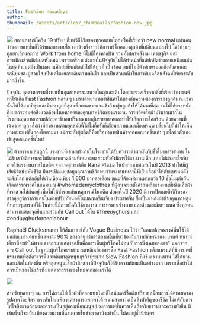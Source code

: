```yaml
---
title: Fashion nowadays
author: 
thumbnail: /assets/articles/_thumbnails/fashion-now.jpg
---
```


![](/assets/articles/Fashion-nowadays/media/image1.jpeg)
 สถานการณ์โควิด 19
ปรับเปลี่ยนวิถีชีวิตของทุกคนบนโลกหรือที่เรียกว่า new normal
แน่นอนว่าวงการแฟชั่นก็ได้รับผลกระทบในวงกว้างทั้งจากวิถีการบริโภคของลูกค้าที่เปลี่ยนแปลงไป
โชว์ต่าง ๆ ถูกยกเลิกและการ Work from home ที่ไม่มีใครคาดฝัน
รวมทั้งสภาพสังคม เศรษฐกิจ และการเมืองล้วนมีส่งผลทั้งหมด
เพราะเครื่องแต่งกายในปัจจุบันไม่ได้ทำหน้าที่แค่ปกปิดร่างกายเหมือนเช่นในยุคหิน
แต่ยังเป็นผลงานศิลปะที่พกติดตัวไปได้ทุกที่
เป็นข้อความที่ไม่มีตัวอักษรบอกถึงตัวตนและรสนิยมของผู้สวมใส่
เป็นเครื่องยกระดับความมั่นใจ
และเป็นส่วนหนึ่งในการขับเคลื่อนสังคมให้ยกระดับมากยิ่งขึ้น

ปัจจุบัน
อุตสาหกรรมสิ่งทอเป็นอุตสาหกรรมขนาดใหญ่และเติบโตอย่างรวดเร็วจากสิ่งที่เรียกว่าเทรนด์
ทำให้เกิด Fast Fashion หลาย ๆ
แบรนด์พยายามทำสินค้าให้ตรงกับความต้องการของลูกค้า ณ
เวลานั้นให้ได้มากที่สุดและมีราคาถูกที่สุด
เพื่อยอดขายและเข้าถึงกลุ่มลูกค้าให้ได้มากที่สุด
จนไม่ได้ตระหนักถึงผลกระทบต่อสิ่งแวดล้อมในอนาคตและคุณภาพชีวิตของแรงงาน
การผลิตเสื้อผ้าปริมาณมากในโรงงานอุตสาหกรรมปล่อยคาร์บอนปริมาณมากสู่บรรยากาศและทำให้เกิดภาวะโลกร้อน
ด้วยความที่เน้นราคาถูก
เสื้อผ้าที่สวยงามตามยุคสมัยนี้ใส่ไม่กี่ครั้งก็เสื่อมสภาพและเมื่อเทรนด์เปลี่ยนไปก็ทำให้เห็นภาพขยะแฟชั่นกองโตตามมา
แม้กระทั่งผู้ผลิตก็ทิ้งหรือทำลายสินค้าจากคอลเลคชั่นเก่า ๆ
เพื่อนำตัวเองเข้าสู่คอลเลคชั่นใหม่

![](/assets/articles/Fashion-nowadays/media/image2.jpeg)
ด้วยราคาแสนถูกนี้
แรงงานที่เข้ามาทำงานในโรงงานได้รับค่าแรงต่ำผกผันกับชั่วโมงการทำงาน
ไม่ได้รับสวัสดิการและไม่มีสภาพแวดล้อมที่เหมาะสม
รวมทั้งยังมีการใช้แรงงานเด็ก แทบไม่ต่างอะไรกับการใช้แรงงานทาสในอดีต
จากเหตุการณ์ตึก Rana Plaza ในบังกลาเทศถล่มในปี 2013
ทำให้มีผู้เสียชีวิตนับพันชีวิต
มีการเปิดเผยข้อมูลคุณภาพชีวิตพบว่าแรงงานเหล่านี้ที่เย็บเสื้อผ้าให้กับแบรนด์ดังระดับโลก
แต่กลับได้เงินเดือนเพียง 1,600 บาทต่อเดือน ขณะที่ต้องทำงานมากกว่า 10
ชั่วโมงต่อวัน เกิดการรณรงค์ในแคมเปญ #whomademyclothes
ที่ผู้คนจะมาตั้งคำถามถึงแรงงานที่ผลิตเสื้อผ้าที่เราสวมใส่กันอยู่
เพื่อไม่ให้ซ้ำรอยกับเหตุการณ์ในอดีต ต่อมาในปี 2020
มีการเปิดเผยถึงชีวิตของชาวอุยกูร์กว่าล้านคนในค่ายปรับทัศนคติในมณฑลซินเจียง
ประเทศจีน ซึ่งเป็นแหล่งผ้าฝ้ายคุณภาพสูงที่หลายๆแบรนด์ใช้
ในค่ายนี้มีการบังคับใช้แรงงาน การทรมานร่างกาย และล่วงละเมิดทางเพศ
ซึ่งทุกคนสามารถแสดงจุดยืนและร่วมกัน Call out ได้ใน #freeuyghurs และ
#enduyghurforcedlabour

Raphaël Glucksmann ให้สัมภาษณ์กับ Vogue Business ไว้ว่า
"แคมเปญรณรงค์นั้นใช้ได้ผลกับแบรนด์แฟชั่น เพราะ 90%
ของกลยุทธ์การตลาดนั้นเกี่ยวข้องกับภาพลักษณ์ของแบรนด์
หนทางเดียวที่จะทำให้พวกเขาออกมาแสดงจุดยืนคือการเห็นผู้บริโภคไม่ทนกับการนิ่งเฉยของเขา"
นอกจากการ Call out ในฐานะผู้บริโภคเราสามารถหลีกเลี่ยงการซื้อ Fast
Fashion
หรือแบรนด์ที่มีการกดขี่แรงงานเพื่อตัดวงจรนี้และหันมาอุดหนุนธุรกิจประเภท
Slow Fashion ที่แข็งแรงทนทาน ใส่ได้นาน และผลิตในท้องถิ่น
หรืออุดหนุนเสื้อผ้ามือสองที่ปัจจุบันก็ได้รับความนิยมเป็นอย่างมาก
เพราะเสื้อผ้าไม่ควรเป็นของใช้แล้วทิ้ง แต่ควรสร้างของใหม่จากของเก่าได้

![](/assets/articles/Fashion-nowadays/media/image3.jpeg)


สำหรับหลาย ๆ คน
การได้สวมใส่เสื้อผ้าที่ออกแบบโดยดีไซน์เนอร์ชื่อดังเปรียบเสมือนการได้ครอบครองรูปภาพโดยจิตรกรระดับโลกเพียงแต่สามารถพกพาได้
ความสวยงามเป็นสิ่งสำคัญของชีวิต
ไม่แพ้กับการใส่ใจสิ่งแวดล้อมและความเป็นอยู่ของเพื่อนมนุษย์
วงการแฟชั่นควรเห็นถึงจริยธรรมและความยั่งยืน
มิเช่นนั้นก็จะเป็นเพียงความงามที่ฉาบฉวยในช่วงเวลานึงเท่านั้น
ไม่คงอยู่ชั่วนิรันดร์
